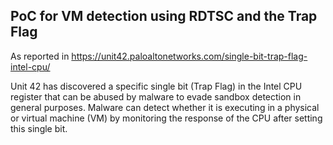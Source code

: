 ## PoC for VM detection using RDTSC and the Trap Flag

As reported in https://unit42.paloaltonetworks.com/single-bit-trap-flag-intel-cpu/

Unit 42 has discovered a specific single bit (Trap Flag) in the Intel CPU register that can be abused by malware to evade sandbox detection in general purposes. Malware can detect whether it is executing in a physical or virtual machine (VM) by monitoring the response of the CPU after setting this single bit.

